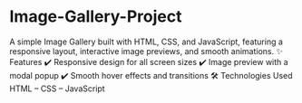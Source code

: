 # Image-Gallery-Project
A simple Image Gallery built with HTML, CSS, and JavaScript, featuring a responsive layout, interactive image previews, and smooth animations.  ✨ Features ✔️ Responsive design for all screen sizes ✔️ Image preview with a modal popup ✔️ Smooth hover effects and transitions  🛠️ Technologies Used HTML –  CSS – JavaScript 
